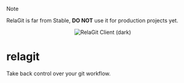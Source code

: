 > [!NOTE]
> RelaGit is far from Stable, **DO NOT** use it for production projects yet.

<p align="center">
    <img src="https://rela.dev/assets/projects/client-dark.png" alt="RelaGit Client (dark)">
</p>

# relagit
Take back control over your git workflow.
